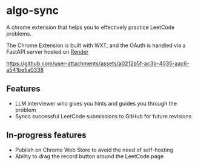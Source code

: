 # algo-sync

A chrome extension that helps you to effectively practice LeetCode problems.

The Chrome Extension is built with WXT, and the OAuth is handled via a FastAPI server hosted on [Render](https://render.com/)

https://github.com/user-attachments/assets/a0212b5f-ac3b-4035-aac6-a541be5a0338

## Features

- LLM interviewer who gives you hints and guides you through the problem
- Syncs successful LeetCode submissions to GitHub for future revisions

## In-progress features

- Publish on Chrome Web Store to avoid the need of self-hosting
- Ability to drag the record button around the LeetCode page
